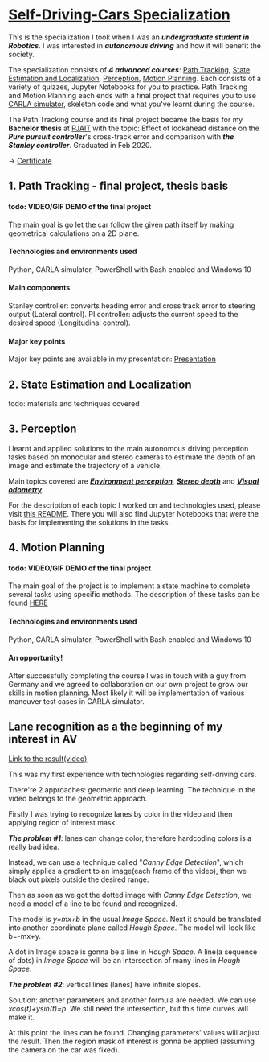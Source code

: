 # [Self-Driving-Cars Specialization](https://www.coursera.org/specializations/self-driving-cars)

This is the specialization I took when I was an ***undergraduate student in Robotics***. I was interested in ***autonomous driving*** and how it will benefit the society.

The specialization consists of ***4 advanced courses***: [Path Tracking](https://www.coursera.org/learn/intro-self-driving-cars), [State Estimation and Localization](https://www.coursera.org/learn/state-estimation-localization-self-driving-cars), [Perception](https://www.coursera.org/learn/visual-perception-self-driving-cars), [Motion Planning](https://www.coursera.org/learn/motion-planning-self-driving-cars). Each consists of a variety of quizzes, Jupyter Notebooks for you to practice. Path Tracking and Motion Planning each ends with a final project that requires you to use [CARLA simulator](https://carla.org/), skeleton code and what you've learnt during the course.

The Path Tracking course and its final project became the basis for my **Bachelor thesis** at [PJAIT](https://www.pja.edu.pl/en/) with the topic: Effect of lookahead distance on the ***Pure pursuit controller***'s cross-track error and comparison with ***the Stanley controller***. Graduated in Feb 2020.

-> [Certificate](https://www.coursera.org/verify/specialization/JMHJVBRLHZMJ)

## 1. Path Tracking - final project, thesis basis
#### todo: VIDEO/GIF DEMO of the final project


The main goal is go let the car follow the given path itself by making geometrical calculations on a 2D plane.

#### Technologies and environments used 
Python, CARLA simulator, PowerShell with Bash enabled and Windows 10
#### Main components
Stanley controller: converts heading error and cross track error to steering output (Lateral control).
PI controller: adjusts the current speed to the desired speed (Longitudinal control).

#### Major key points
Major key points are available in my presentation: <a href="https://drive.google.com/open?id=1Fb7CKlScm2huQBaP5_efO-Dg1dQln_am">Presentation</a>

## 2. State Estimation and Localization

todo: materials and techniques covered

## 3. Perception

I learnt and applied solutions to the main autonomous driving perception tasks based on monocular and stereo cameras to estimate the depth of an image and estimate the trajectory of a vehicle.

Main topics covered are [***Environment perception***](https://github.com/eli-halych/self-driving-cars-specialization/blob/master/visual_perception/environment_perception/Environment%20Perception%20For%20Self-Driving%20Cars.ipynb), [***Stereo depth***](https://github.com/eli-halych/self-driving-cars-specialization/blob/master/visual_perception/stereo_depth/Applying%20Stereo%20Depth%20to%20a%20Driving%20Scenario.ipynb) and [***Visual odometry***](https://github.com/eli-halych/self-driving-cars-specialization/blob/master/visual_perception/visual_odometry/Visual%20Odometry%20for%20Localization%20in%20Autonomous%20Driving.ipynb).

For the description of each topic I worked on and technologies used, please visit [this README](./visual_perception/README.md). There you will also find Jupyter Notebooks that were the basis for implementing the solutions in the tasks.

## 4. Motion Planning

#### todo: VIDEO/GIF DEMO of the final project

The main goal of the project is to implement a state machine to complete several tasks using specific methods. The description of these tasks can be found [HERE](./motion_planning/final_project/README.md)

#### Technologies and environments used 

Python, CARLA simulator, PowerShell with Bash enabled and Windows 10

#### An opportunity!

After successfully completing the course I was in touch with a guy from Germany and we agreed to collaboration on our own project to grow our skills in motion planning. Most likely it will be implementation of various maneuver test cases in CARLA simulator.


## Lane recognition as a the beginning of my interest in AV
<a href="https://www.instagram.com/p/BmCuaS4hw-y/">Link to the result(video)</a>

This was my first experience with technologies regarding self-driving cars. 

There're 2 approaches: geometric and deep learning. The technique in the video belongs to the geometric approach.

Firstly I was trying to recognize lanes by color in the video and then applying region of interest mask. 

***The problem #1***: lanes can change color, therefore hardcoding colors is a really bad idea. 

Instead, we can use a technique called "*Canny Edge Detection*", which simply applies a gradient to an image(each frame of the video), then we black out pixels outside the desired range.

Then as soon as we got the dotted image with *Canny Edge Detection*, we need a model of a line to be found and recognized. 

The model is *y=mx+b* in the usual *Image Space*. Next it should be translated into another coordinate plane called *Hough Space*. The model will look like b=-mx+y. 

A dot in Image space is gonna be a line in *Hough Space*. A line(a sequence of dots) in *Image Space* will be an intersection of many lines in *Hough Space*. 

***The problem #2***: vertical lines (lanes) have infinite slopes. 

Solution: another parameters and another formula are needed. We can use *xcos(t)+ysin(t)=p*. We still need the intersection, but this time curves will make it.

At this point the lines can be found. Changing parameters' values will adjust the result. Then the region mask of interest is gonna be applied (assuming the camera on the car was fixed).
